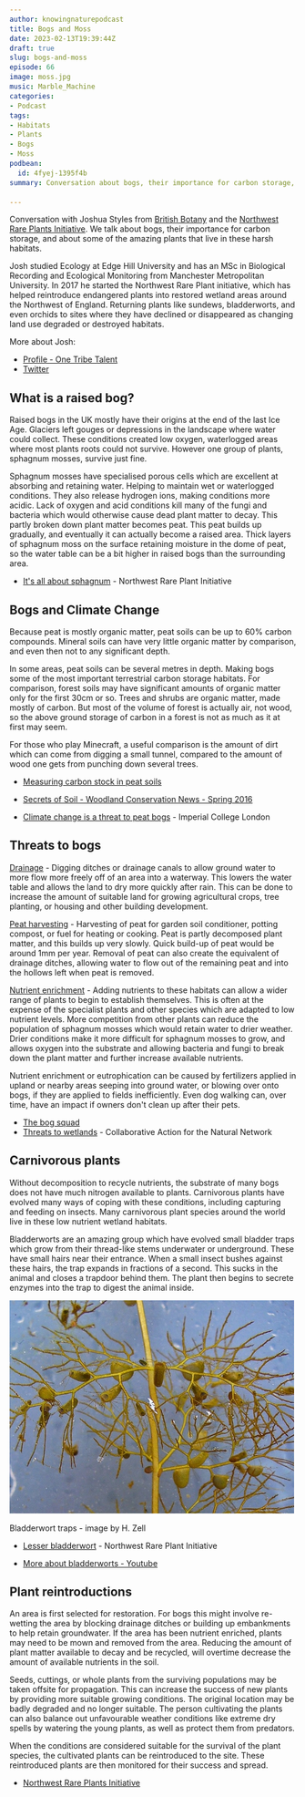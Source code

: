 ```yaml
---
author: knowingnaturepodcast
title: Bogs and Moss
date: 2023-02-13T19:39:44Z
draft: true
slug: bogs-and-moss
episode: 66
image: moss.jpg
music: Marble_Machine
categories:
- Podcast
tags:
- Habitats
- Plants
- Bogs
- Moss
podbean:
  id: 4fyej-1395f4b
summary: Conversation about bogs, their importance for carbon storage, and amazing bog plants like sphagnum mosses, which characterize these harsh habitats.

---
```


Conversation with Joshua Styles from [British Botany](https://britishbotany.co.uk/) and the [Northwest Rare Plants Initiative](http://nwrpi.weebly.com/). We talk about bogs, their importance for carbon storage, and about some of the amazing plants that live in these harsh habitats.

Josh studied Ecology at Edge Hill University and has an MSc in Biological Recording and Ecological Monitoring from Manchester Metropolitan University. In 2017 he started the Northwest Rare Plant initiative, which has helped reintroduce endangered plants into restored wetland areas around the Northwest of England. Returning plants like sundews, bladderworts, and even orchids to sites where they have declined or disappeared as changing land use degraded or destroyed habitats.

More about Josh:

- [Profile - One Tribe Talent](http://www.onetribetalent.co.uk/talent/joshua-styles/)
- [Twitter](https://twitter.com/joshual951)

## What is a raised bog?

Raised bogs in the UK mostly have their origins at the end of the last Ice Age. Glaciers left gouges or depressions in the landscape where water could collect. These conditions created low oxygen, waterlogged areas where most plants roots could not survive. However one group of plants, sphagnum mosses, survive just fine.

Sphagnum mosses have specialised porous cells which are excellent at absorbing and retaining water. Helping to maintain wet or waterlogged conditions. They also release hydrogen ions, making conditions more acidic. Lack of oxygen and acid conditions kill many of the fungi and bacteria which would otherwise cause dead plant matter to decay. This partly broken down plant matter becomes peat. This peat builds up gradually, and eventually it can actually become a raised area. Thick layers of sphagnum moss on the surface retaining moisture in the dome of peat, so the water table can be a bit higher in raised bogs than the surrounding area.

- [It's all about sphagnum](http://nwrpi.weebly.com/its-all-about-sphagnum.html) - Northwest Rare Plant Initiative

## Bogs and Climate Change

Because peat is mostly organic matter, peat soils can be up to 60% carbon compounds. Mineral soils can have very little organic matter by comparison, and even then not to any significant depth. 

In some areas, peat soils can be several metres in depth. Making bogs some of the most important terrestrial carbon storage habitats. For comparison, forest soils may have significant amounts of organic matter only for the first 30cm or so. Trees and shrubs are organic matter, made mostly of carbon. But most of the volume of forest is actually air, not wood, so the above ground storage of carbon in a forest is not as much as it at first may seem.

For those who play Minecraft, a useful comparison is the amount of dirt which can come from digging a small tunnel, compared to the amount of wood one gets from punching down several trees.

- [Measuring carbon stock in peat soils](https://apps.worldagroforestry.org/) 

- [Secrets of Soil - Woodland Conservation News - Spring 2016](https://www.woodlandtrust.org.uk/)
- [Climate change is a threat to peat bogs](https://www.imperial.ac.uk/news/138106/climate-change-poses-serious-threat-britains/) - Imperial College London

## Threats to bogs

<u>Drainage</u> - Digging ditches or drainage canals to allow ground water to more flow more freely off of an area into a waterway. This lowers the water table and allows the land to dry more quickly after rain. This can be done to increase the amount of suitable land for growing agricultural crops, tree planting, or housing and other building development.

<u>Peat harvesting</u> - Harvesting of peat for garden soil conditioner, potting compost, or fuel for heating or cooking. Peat is partly decomposed plant matter, and this builds up very slowly. Quick build-up of peat would be around 1mm per year. Removal of peat can also create the equivalent of drainage ditches, allowing water to flow out of the remaining peat and into the hollows left when peat is removed.

<u>Nutrient enrichment</u> - Adding nutrients to these habitats can allow a wider range of plants to begin to establish themselves. This is often at the expense of the specialist plants and other species which are adapted to low nutrient levels. More competition from other plants can reduce the population of sphagnum mosses which would retain water to drier weather. Drier conditions make it more difficult for sphagnum mosses to grow, and allows oxygen into the substrate and allowing bacteria and fungi to break down the plant matter and further increase available nutrients.

Nutrient enrichment or eutrophication can be caused by fertilizers applied in upland or nearby areas seeping into ground water, or blowing over onto bogs, if they are applied to fields inefficiently. Even dog walking can, over time, have an impact if owners don't clean up after their pets.

- [The bog squad](http://bogsquad.weebly.com/about-bogs.html)
- [Threats to wetlands](https://thecannproject.org/learn/threats/) - Collaborative Action for the Natural Network

## Carnivorous plants

Without decomposition to recycle nutrients, the substrate of many bogs does not have much nitrogen available to plants. Carnivorous plants have evolved many ways of coping with these conditions, including capturing and feeding on insects. Many carnivorous plant species around the world live in these low nutrient wetland habitats.

Bladderworts are an amazing group which have evolved small bladder traps which grow from their thread-like stems underwater or underground. These have small hairs near their entrance. When a small insect bushes against these hairs, the trap expands in fractions of a second. This sucks in the animal and closes a trapdoor behind them. The plant then begins to secrete enzymes into the trap to digest the animal inside.

![](bladderwort-hzell.jpg)

Bladderwort traps - image by H. Zell

- [Lesser bladderwort](http://nwrpi.weebly.com/lesser-bladderwort---success-beyond-expectation.html) - Northwest Rare Plant Initiative

- [More about bladderworts - Youtube](https://www.youtube.com/watch?v=HQ69c5bRJAU)

## Plant reintroductions

An area is first selected for restoration. For bogs this might involve re-wetting the area by blocking drainage ditches or building up embankments to help retain groundwater. If the area has been nutrient enriched, plants may need to be mown and removed from the area. Reducing the amount of plant matter available to decay and be recycled, will overtime decrease the amount of available nutrients in the soil.

Seeds, cuttings, or whole plants from the surviving populations may be taken offsite for propagation. This can increase the success of new plants by providing more suitable growing conditions. The original location may be badly degraded and no longer suitable. The person cultivating the plants can also balance out unfavourable weather conditions like extreme dry spells by watering the young plants, as well as protect them from predators.

When the conditions are considered suitable for the survival of the plant species, the cultivated plants can be reintroduced to the site. These reintroduced plants are then monitored for their success and spread.

- [Northwest Rare Plants Initiative](http://nwrpi.weebly.com/)
